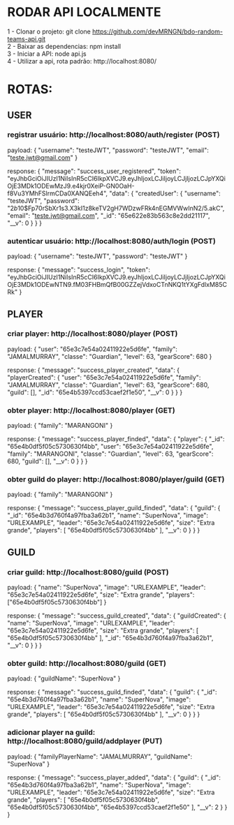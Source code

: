 # RODAR API LOCALMENTE

1 - Clonar o projeto: git clone https://github.com/devMRNGN/bdo-random-teams-api.git <br>
2 - Baixar as dependencias: npm install <br>
3 - Iniciar a API: node api.js <br>
4 - Utilizar a api, rota padrão: http://localhost:8080/

# ROTAS:

## USER

### registrar usuário: http://localhost:8080/auth/register (POST)

payload: 
{
	"username": "testeJWT",
	"password": "testeJWT",
	"email": "teste.jwt@gmail.com"
}

response: 
{
	"message": "success_user_registered",
	"token": "eyJhbGciOiJIUzI1NiIsInR5cCI6IkpXVCJ9.eyJhIjoxLCJiIjoyLCJjIjozLCJpYXQiOjE3MDk1ODEwMzJ9.e4kjr0XeiP-GN0OaH-f8Vu3YMhFSlrmCDa0XANQEeh4",
	"data": {
		"createdUser": {
			"username": "testeJWT",
			"password": "$2b$10$Fp70rSbXr1s3.X3kI1z8keTV2gH7WDzwFRk4nEGMVWwInN2/5.akC",
			"email": "teste.jwt@gmail.com",
			"_id": "65e622e83b563c8e2dd21117",
			"__v": 0
		}
	}
}

### autenticar usuário: http://localhost:8080/auth/login (POST)

payload: 
{
	"username": "testeJWT",
	"password": "testeJWT"
}

response: 
{
	"message": "success_login",
	"token": "eyJhbGciOiJIUzI1NiIsInR5cCI6IkpXVCJ9.eyJhIjoxLCJiIjoyLCJjIjozLCJpYXQiOjE3MDk1ODEwNTN9.fM03FHBmQfB00GZZejVdxoCTnNKQ1tYXgFdlxM85CRk"
}

## PLAYER

### criar player: http://localhost:8080/player (POST)

payload: 
{
	"user": "65e3c7e54a02411922e5d6fe",
	"family": "JAMALMURRAY",
	"classe": "Guardian",
	"level": 63,
	"gearScore": 680
}

response:
{
	"message": "success_player_created",
	"data": {
		"playerCreated": {
			"user": "65e3c7e54a02411922e5d6fe",
			"family": "JAMALMURRAY",
			"classe": "Guardian",
			"level": 63,
			"gearScore": 680,
			"guild": [],
			"_id": "65e4b5397ccd53caef2f1e50",
			"__v": 0
		}
	}
}

### obter player: http://localhost:8080/player (GET)

payload:
{
	"family": "MARANGONI"
}

response:
{
	"message": "success_player_finded",
	"data": {
		"player": {
			"_id": "65e4b0df5f05c5730630f4bb",
			"user": "65e3c7e54a02411922e5d6fe",
			"family": "MARANGONI",
			"classe": "Guardian",
			"level": 63,
			"gearScore": 680,
			"guild": [],
			"__v": 0
		}
	}
}

### obter guild do player: http://localhost:8080/player/guild (GET)

payload:
{
	"family": "MARANGONI"
}

response:
{
	"message": "success_player_guild_finded",
	"data": {
		"guild": {
			"_id": "65e4b3d760f4a97fba3a62b1",
			"name": "SuperNova",
			"image": "URLEXAMPLE",
			"leader": "65e3c7e54a02411922e5d6fe",
			"size": "Extra grande",
			"players": [
				"65e4b0df5f05c5730630f4bb"
			],
			"__v": 0
		}
	}
}

## GUILD

### criar guild: http://localhost:8080/guild (POST)

payload:
{
	"name": "SuperNova",
	"image": "URLEXAMPLE",
	"leader": "65e3c7e54a02411922e5d6fe",
	"size": "Extra grande",
	"players": ["65e4b0df5f05c5730630f4bb"]
}

response:
{
	"message": "success_guild_created",
	"data": {
		"guildCreated": {
			"name": "SuperNova",
			"image": "URLEXAMPLE",
			"leader": "65e3c7e54a02411922e5d6fe",
			"size": "Extra grande",
			"players": [
				"65e4b0df5f05c5730630f4bb"
			],
			"_id": "65e4b3d760f4a97fba3a62b1",
			"__v": 0
		}
	}
}

### obter guild: http://localhost:8080/guild (GET)

payload:
{
	"guildName": "SuperNova"
}

response:
{
	"message": "success_guild_finded",
	"data": {
		"guild": {
			"_id": "65e4b3d760f4a97fba3a62b1",
			"name": "SuperNova",
			"image": "URLEXAMPLE",
			"leader": "65e3c7e54a02411922e5d6fe",
			"size": "Extra grande",
			"players": [
				"65e4b0df5f05c5730630f4bb"
			],
			"__v": 0
		}
	}
}

### adicionar player na guild: http://localhost:8080/guild/addplayer (PUT)

payload:
{
	"familyPlayerName": "JAMALMURRAY",
	"guildName": "SuperNova"
}

response:
{
	"message": "success_player_added",
	"data": {
		"guild": {
			"_id": "65e4b3d760f4a97fba3a62b1",
			"name": "SuperNova",
			"image": "URLEXAMPLE",
			"leader": "65e3c7e54a02411922e5d6fe",
			"size": "Extra grande",
			"players": [
				"65e4b0df5f05c5730630f4bb",
				"65e4b0df5f05c5730630f4bb",
				"65e4b5397ccd53caef2f1e50"
			],
			"__v": 2
		}
	}
}
